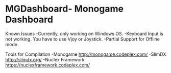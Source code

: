 MGDashboard- Monogame Dashboard
===========

Known Issues
-Currently, only working on Windows OS.
-Keyboard Input is not working. You have to use Vjoy or Joystick.
-Partial Support for Offline mode.

Tools for Compilation
-Monogame http://monogame.codeplex.com/
-SlimDX http://slimdx.org/
-Nuclex Framework https://nuclexframework.codeplex.com/


